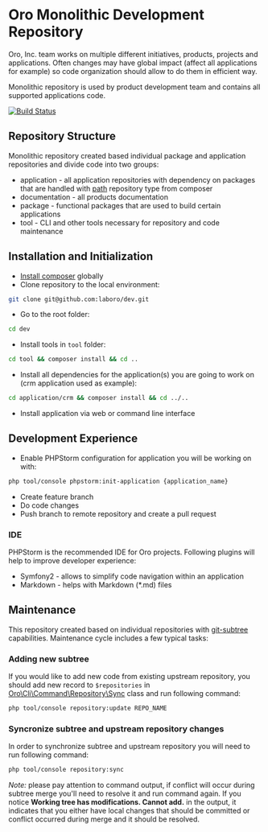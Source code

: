 # Oro Monolithic Development Repository

Oro, Inc. team works on multiple different initiatives, products, projects and applications. Often changes may have
global impact (affect all applications for example) so code organization should allow to do them in efficient way.

Monolithic repository is used by product development team and contains all supported applications code.

[![Build Status](https://travis-ci.com/laboro/dev.svg?token=xpj6qKNzq4qGqYEzx4Vm&branch=master)](https://travis-ci.com/laboro/dev)

## Repository Structure

Monolithic repository created based individual package and application repositories and divide code into two groups: 

- application - all application repositories with dependency on packages that are handled with 
[path](https://getcomposer.org/doc/05-repositories.md#path) repository type from composer
- documentation - all products documentation
- package - functional packages that are used to build certain applications
- tool - CLI and other tools necessary for repository and code maintenance 

## Installation and Initialization

* [Install composer](https://getcomposer.org/doc/00-intro.md#installation-linux-unix-osx) globally 
* Clone repository to the local environment:
```bash
git clone git@github.com:laboro/dev.git
```
* Go to the root folder:
```bash
cd dev
```
* Install tools in `tool` folder:
```bash
cd tool && composer install && cd ..
```
* Install all dependencies for the application(s) you are going to work on (crm application used as example):
```bash
cd application/crm && composer install && cd ../..
```
* Install application via web or command line interface

## Development Experience

* Enable PHPStorm configuration for application you will be working on with:
```bash
php tool/console phpstorm:init-application {application_name}
```
* Create feature branch
* Do code changes
* Push branch to remote repository and create a pull request

### IDE

PHPStorm is the recommended IDE for Oro projects. Following plugins will help to improve developer experience:

* Symfony2 - allows to simplify code navigation within an application
* Markdown - helps with Markdown (*.md) files

## Maintenance

This repository created based on individual repositories with 
[git-subtree](https://github.com/git/git/blob/master/contrib/subtree/git-subtree.txt) capabilities. 
Maintenance cycle includes a few typical tasks:

### Adding new subtree

If you would like to add new code from existing upstream repository, you should add new record to `$repositories` in
[Oro\Cli\Command\Repository\Sync](./tool/src/Oro/Cli/Command/Repository/Sync.php) class and run following command:

```bash
php tool/console repository:update REPO_NAME
```

### Syncronize subtree and upstream repository changes

In order to synchronize subtree and upstream repository you will need to run following command:

```bash
php tool/console repository:sync
```

*Note:* please pay attention to command output, if conflict will occur during subtree merge you'll need to resolve it
and run command again. If you notice **Working tree has modifications.  Cannot add.** in the output, it indicates that
you either have local changes that should be committed or conflict occurred during merge and it should be resolved.
